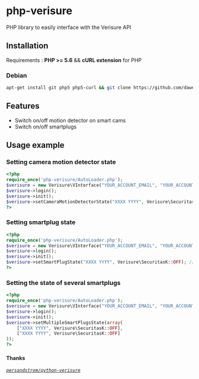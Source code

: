# php-verisure
PHP library to easily interface with the Verisure API

## Installation
Requirements : **PHP >= 5.6** && **cURL extension** for PHP
### Debian
```bash
apt-get install git php5 php5-curl && git clone https://github.com/daweedm/php-verisure
```

## Features
- Switch on/off motion detector on smart cams
- Switch on/off smartplugs

## Usage example

### Setting camera motion detector state
```php 
<?php
require_once('php-verisure/AutoLoader.php');
$verisure = new Verisure\VInterface("YOUR_ACCOUNT_EMAIL", "YOUR_ACCOUNT_PASSWORD");
$verisure->login();
$verisure->init();
$verisure->setCameraMotionDetectorState("XXXX YYYY", Verisure\SecuritasK::OFF); // Your smartcam serial number
?>
```

### Setting smartplug state
```php 
<?php
require_once('php-verisure/AutoLoader.php');
$verisure = new Verisure\VInterface("YOUR_ACCOUNT_EMAIL", "YOUR_ACCOUNT_PASSWORD");
$verisure->login();
$verisure->init();
$verisure->setSmartPlugState("XXXX YYYY", Verisure\SecuritasK::OFF); // Your smartplug serial number
?>
```

### Setting the state of several smartplugs
```php 
<?php
require_once('php-verisure/AutoLoader.php');
$verisure = new Verisure\VInterface("YOUR_ACCOUNT_EMAIL", "YOUR_ACCOUNT_PASSWORD");
$verisure->login();
$verisure->init();
$verisure->setMultipleSmartPlugsState(array(
	["XXXX YYYY", Verisure\SecuritasK::OFF],
	["XXXX YYYY", Verisure\SecuritasK::OFF]
));
?>
```

#### Thanks
*[`persandstrom/python-verisure`](https://github.com/persandstrom/python-verisure/issues/65)*
